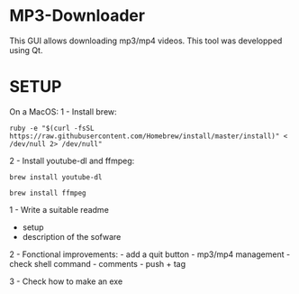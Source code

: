 # MP3-Downloader
This GUI allows downloading mp3/mp4 videos. This tool was developped using Qt. <br>

# SETUP
On a MacOS:
1 - Install brew: 
```
ruby -e "$(curl -fsSL https://raw.githubusercontent.com/Homebrew/install/master/install)" < /dev/null 2> /dev/null"
```
2 - Install youtube-dl and ffmpeg:
```
brew install youtube-dl
```
```
brew install ffmpeg
```

1 - Write a suitable readme
  - setup 
  - description of the sofware

2 - Fonctional improvements:
    - add a quit button
    - mp3/mp4 management
    - check shell command
    - comments
    - push + tag

3 - Check how to make an exe

